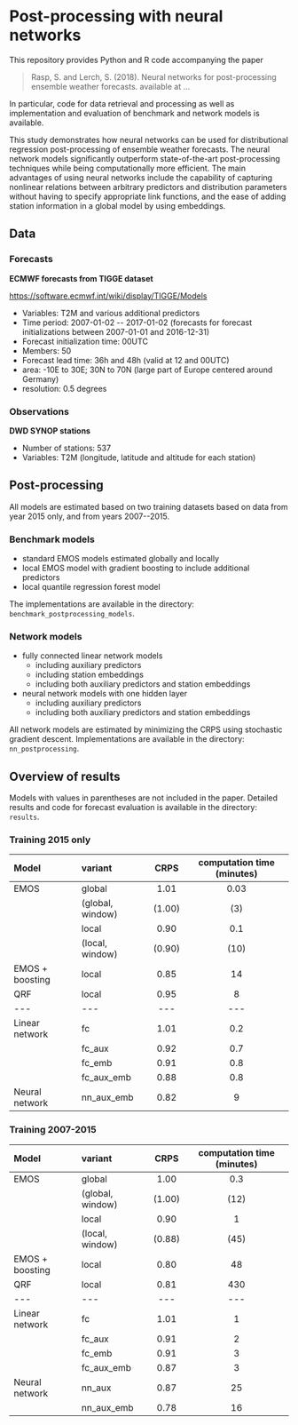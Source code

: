 # Post-processing with neural networks

This repository provides Python and R code accompanying the paper 

> Rasp, S. and Lerch, S. (2018).
> Neural networks for post-processing ensemble weather forecasts.
> available at ...

In particular, code for data retrieval and processing as well as implementation and evaluation of benchmark and network models is available. 

This study demonstrates how neural networks can be used for distributional regression post-processing of ensemble weather forecasts. The neural network models significantly outperform state-of-the-art post-processing techniques while being computationally more efficient. The main advantages of using neural networks include the capability of capturing nonlinear relations between arbitrary predictors and distribution parameters without having to specify appropriate link functions, and the ease of adding station information in a global model by using embeddings.

## Data

### Forecasts

**ECMWF forecasts from TIGGE dataset**

https://software.ecmwf.int/wiki/display/TIGGE/Models

- Variables: T2M and various additional predictors
- Time period: 2007-01-02 -- 2017-01-02 (forecasts for forecast initializations between 2007-01-01 and 2016-12-31)
- Forecast initialization time: 00UTC
- Members: 50
- Forecast lead time: 36h and 48h (valid at 12 and 00UTC)
- area: -10E to 30E; 30N to 70N (large part of Europe centered around Germany)
- resolution: 0.5 degrees

### Observations

**DWD SYNOP stations**

- Number of stations: 537
- Variables: T2M (longitude, latitude and altitude for each station)


## Post-processing

All models are estimated based on two training datasets based on data from year 2015 only, and from years 2007--2015.

### Benchmark models

- standard EMOS models estimated globally and locally
- local EMOS model with gradient boosting to include additional predictors
- local quantile regression forest model

The implementations are available in the directory: `benchmark_postprocessing_models`.

### Network models

- fully connected linear network models
    - including auxiliary predictors
    - including station embeddings
    - including both auxiliary predictors and station embeddings
- neural network models with one hidden layer
    - including auxiliary predictors 
    - including both auxiliary predictors and station embeddings
    
All network models are estimated by minimizing the CRPS using stochastic gradient descent. Implementations are available in the directory: `nn_postprocessing`.

<!-- 
- Minimize CRPS using Stochastic Gradient Descent (or more sophisitcated method in the future)
- In the future: Add more predictor variables
	- Start with more variables at each station, such as wind, humidity (need to think about this in detail.)
	- Add neighborhood information from the ensemble


| Method | Description | CRPS for 2016 |
| ------ | ----------- | ------------- |
| EMOS network (global with rolling window as in standard EMOS) | A network mimicking what EMOS does. | 1.00 |
| EMOS network (train 2015, predict 2016) | | 1.01 |
| Fully connected linear network | 6 parameters | 1.01 |
| Hidden layer neural net | | 1.02 | 
| Hidden layer neural net with station embedding | | 0.91 | 
| Hidden layer neural net with auxiliary data | | 0.94 |
| Hidden layer neural net with embeddings and aux data | | 0.86 |  

## Results

![results](./results/results.png)

-->

## Overview of results

Models with values in parentheses are not included in the paper. Detailed results and code for forecast evaluation is available in the directory: `results`.

### Training 2015 only

| Model        | variant         | CRPS  | computation time (minutes) |
| :--- |:-------------| :-----:| :-----:|
| EMOS  | global          | 1.01 | 0.03 |
|       | (global, window)| (1.00) | (3) |
|       | local           | 0.90 | 0.1 |
|       | (local, window) | (0.90) | (10) |
| EMOS + boosting | local | 0.85 | 14 |
| QRF   | local           | 0.95 |  8 |
| ---   | ---   | --- |  --- |
| Linear network | fc     | 1.01 | 0.2 |
|       | fc_aux          | 0.92 | 0.7 |
|       | fc_emb          | 0.91 | 0.8 |
|       | fc_aux_emb      | 0.88 | 0.8 |
| Neural network | nn_aux_emb | 0.82 | 9 |

### Training 2007-2015

| Model        | variant         | CRPS  | computation time (minutes) |
| :--- |:-------------| :-----:| :-----:|
| EMOS  | global | 1.00 | 0.3 |
|       | (global, window) | (1.00) | (12) |
|       | local | 0.90 | 1 |
|       | (local, window) | (0.88) | (45) |
| EMOS + boosting | local  | 0.80 |  48 |
| QRF   | local   |  0.81 | 430  |
| ---   | ---   | --- |  --- |
| Linear network | fc     | 1.01 | 1 |
|       | fc_aux          | 0.91 | 2 |
|       | fc_emb          | 0.91 | 3 |
|       | fc_aux_emb      | 0.87 | 3 |
| Neural network | nn_aux | 0.87 | 25 |
|  | nn_aux_emb | 0.78 | 16 |

